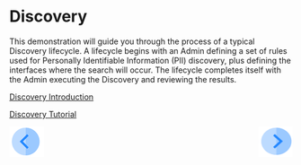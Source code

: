 # Discovery

This demonstration will guide you through the process of a typical Discovery lifecycle. A lifecycle begins with an Admin defining a set of rules used for Personally Identifiable Information (PII) discovery, plus defining the interfaces where the search will occur. The lifecycle completes itself with the Admin executing the Discovery and reviewing the results. 

[Discovery Introduction](02_Discovery_Intro.md)

[Discovery Tutorial](03_01_Discovery_Tutorial.md)



[![Previous](../images/Previous.png)](../README.md)[<img align="right" width="60" height="54" src="../images/Next.png">](02_Discovery_Intro.md)
